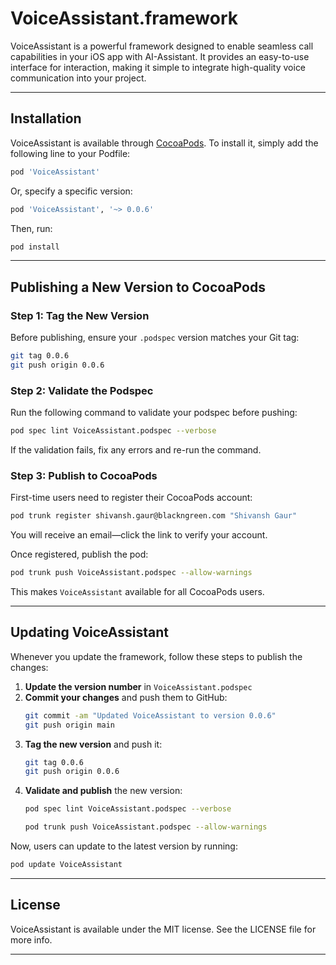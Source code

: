 # VoiceAssistant.framework

VoiceAssistant is a powerful framework designed to enable seamless call capabilities in your iOS app with AI-Assistant. It provides an easy-to-use interface for interaction, making it simple to integrate high-quality voice communication into your project.

---

## Installation

VoiceAssistant is available through [CocoaPods](https://cocoapods.org/pods/VoiceAssistant). To install it, simply add the following line to your Podfile:

```ruby
pod 'VoiceAssistant'
```

Or, specify a specific version:

```ruby
pod 'VoiceAssistant', '~> 0.0.6'
```

Then, run:

```sh
pod install
```

---

## Publishing a New Version to CocoaPods

### Step 1: Tag the New Version
Before publishing, ensure your `.podspec` version matches your Git tag:

```sh
git tag 0.0.6
git push origin 0.0.6
```

### Step 2: Validate the Podspec

Run the following command to validate your podspec before pushing:

```sh
pod spec lint VoiceAssistant.podspec --verbose
```

If the validation fails, fix any errors and re-run the command.

### Step 3: Publish to CocoaPods

First-time users need to register their CocoaPods account:

```sh
pod trunk register shivansh.gaur@blackngreen.com "Shivansh Gaur"
```

You will receive an email—click the link to verify your account.

Once registered, publish the pod:

```sh
pod trunk push VoiceAssistant.podspec --allow-warnings
```

This makes `VoiceAssistant` available for all CocoaPods users.

---

## Updating VoiceAssistant
Whenever you update the framework, follow these steps to publish the changes:

1. **Update the version number** in `VoiceAssistant.podspec`
2. **Commit your changes** and push them to GitHub:
   ```sh
   git commit -am "Updated VoiceAssistant to version 0.0.6"
   git push origin main
   ```
3. **Tag the new version** and push it:
   ```sh
   git tag 0.0.6
   git push origin 0.0.6
   ```
4. **Validate and publish** the new version:
   ```sh
   pod spec lint VoiceAssistant.podspec --verbose
   
   pod trunk push VoiceAssistant.podspec --allow-warnings
   ```

Now, users can update to the latest version by running:

```sh
pod update VoiceAssistant
```

---

## License
VoiceAssistant is available under the MIT license. See the LICENSE file for more info.

---
